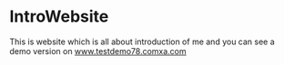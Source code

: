 # IntroWebsite
This is website which is all about introduction of me
and you can see a demo version on www.testdemo78.comxa.com
